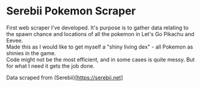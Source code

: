 # Serebii Pokemon Scraper

First web scraper I've developed. It's purpose is to gather data relating to the spawn chance and locations of all the pokemon in Let's Go Pikachu and Eevee. <br />
Made this as I would like to get myself a "shiny living dex" - all Pokemon as shinies in the game. <br />
Code might not be the most efficient, and in some cases is quite messy. But for what I need it gets the job done. <br />

Data scraped from (Serebii)[https://serebii.net]
